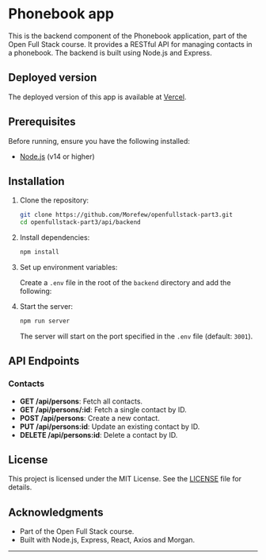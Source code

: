 # Phonebook app

This is the backend component of the Phonebook application, part of the Open
Full Stack course. It provides a RESTful API for managing contacts in a phonebook. The backend is built using Node.js and Express.

## Deployed version

The deployed version of this app is available at [Vercel](https://openfullstack-deploy-test-morefews-projects.vercel.app/).


## Prerequisites

Before running, ensure you have the following installed:

- [Node.js](https://nodejs.org/) (v14 or higher)

## Installation

1. Clone the repository:

   ```bash
   git clone https://github.com/Morefew/openfullstack-part3.git
   cd openfullstack-part3/api/backend
   ```

2. Install dependencies:

   ```bash
   npm install
   ```

3. Set up environment variables:

   Create a `.env` file in the root of the `backend` directory and add the following:


4. Start the server:

   ```bash
   npm run server
   ```

   The server will start on the port specified in the `.env` file (default: `3001`).

## API Endpoints

### Contacts

- **GET /api/persons**: Fetch all contacts.
- **GET /api/persons/:id**: Fetch a single contact by ID.
- **POST /api/persons**: Create a new contact.
- **PUT /api/persons:id**: Update an existing contact by ID.
- **DELETE /api/persons:id**: Delete a contact by ID.

## License

This project is licensed under the MIT License. See the [LICENSE](LICENSE) file for details.

## Acknowledgments

- Part of the Open Full Stack course.
- Built with Node.js, Express, React, Axios and Morgan.

---